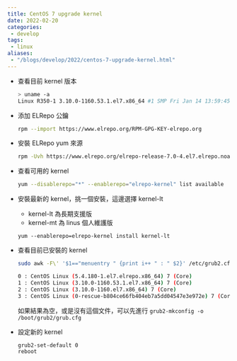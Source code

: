 ```yaml
---
title: CentOS 7 upgrade kernel
date: 2022-02-20
categories:
 - develop
tags:
 - linux
aliases:
 - "/blogs/develop/2022/centos-7-upgrade-kernel.html"
---
```


- 查看目前 kernel 版本
    ```bash
    > uname -a
    Linux R350-1 3.10.0-1160.53.1.el7.x86_64 #1 SMP Fri Jan 14 13:59:45 UTC 2022 x86_64 x86_64 x86_64 GNU/Linux
    ```
- 添加 ELRepo 公鑰
    ```bash
    rpm --import https://www.elrepo.org/RPM-GPG-KEY-elrepo.org
    ```
- 安裝 ELRepo yum 來源
    ```bash
    rpm -Uvh https://www.elrepo.org/elrepo-release-7.0-4.el7.elrepo.noarch.rpm
    ```
- 查看可用的 kernel
    ```bash
    yum --disablerepo="*" --enablerepo="elrepo-kernel" list available
    ```
- 安裝最新的 kernel，挑一個安裝，這邊選擇 kernel-lt
    - kernel-lt 為長期支援版
    - kernel-mt 為 linus 個人維護版
    ```
    yum --enablerepo=elrepo-kernel install kernel-lt
    ```
- 查看目前已安裝的 kernel
    ```bash
    sudo awk -F\' '$1=="menuentry " {print i++ " : " $2}' /etc/grub2.cfg

    0 : CentOS Linux (5.4.180-1.el7.elrepo.x86_64) 7 (Core)
    1 : CentOS Linux (3.10.0-1160.53.1.el7.x86_64) 7 (Core)
    2 : CentOS Linux (3.10.0-1160.el7.x86_64) 7 (Core)
    3 : CentOS Linux (0-rescue-b804ce66fb404eb7a5dd04547e3e972e) 7 (Core)
    ```
    如果結果為空，或是沒有這個文件，可以先進行 `grub2-mkconfig -o /boot/grub2/grub.cfg`

- 設定新的 kernel
    ```bash
    grub2-set-default 0
    reboot
    ```
